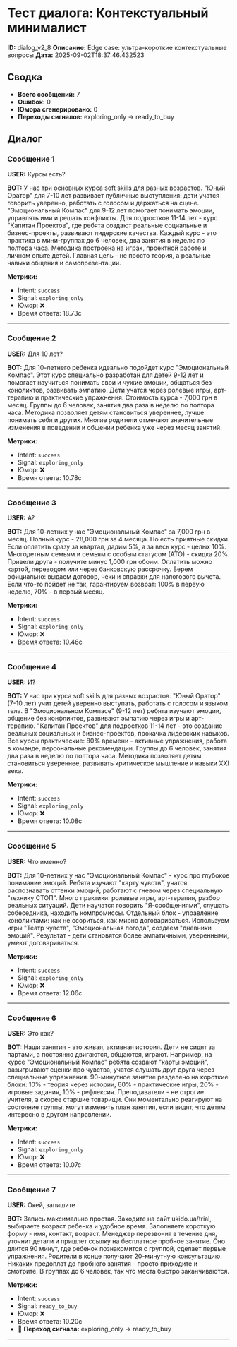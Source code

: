 # Тест диалога: Контекстуальный минималист

**ID:** dialog_v2_8
**Описание:** Edge case: ультра-короткие контекстуальные вопросы
**Дата:** 2025-09-02T18:37:46.432523

## Сводка

- **Всего сообщений:** 7
- **Ошибок:** 0
- **Юмора сгенерировано:** 0
- **Переходы сигналов:** exploring_only → ready_to_buy

## Диалог

### Сообщение 1

**USER:** Курсы есть?

**BOT:** У нас три основных курса soft skills для разных возрастов. "Юный Оратор" для 7-10 лет развивает публичные выступления: дети учатся говорить уверенно, работать с голосом и держаться на сцене. "Эмоциональный Компас" для 9-12 лет помогает понимать эмоции, управлять ими и решать конфликты. Для подростков 11-14 лет - курс "Капитан Проектов", где ребята создают реальные социальные и бизнес-проекты, развивают лидерские качества. Каждый курс - это практика в мини-группах до 6 человек, два занятия в неделю по полтора часа. Методика построена на играх, проектной работе и личном опыте детей. Главная цель - не просто теория, а реальные навыки общения и самопрезентации.

**Метрики:**
- Intent: `success`
- Signal: `exploring_only`
- Юмор: ❌
- Время ответа: 18.73с

---

### Сообщение 2

**USER:** Для 10 лет?

**BOT:** Для 10-летнего ребенка идеально подойдет курс "Эмоциональный Компас". Этот курс специально разработан для детей 9-12 лет и помогает научиться понимать свои и чужие эмоции, общаться без конфликтов, развивать эмпатию. Дети учатся через ролевые игры, арт-терапию и практические упражнения. Стоимость курса - 7,000 грн в месяц. Группы до 6 человек, занятия два раза в неделю по полтора часа. Методика позволяет детям становиться увереннее, лучше понимать себя и других. Многие родители отмечают значительные изменения в поведении и общении ребенка уже через месяц занятий.

**Метрики:**
- Intent: `success`
- Signal: `exploring_only`
- Юмор: ❌
- Время ответа: 10.78с

---

### Сообщение 3

**USER:** А?

**BOT:** Для 10-летних у нас "Эмоциональный Компас" за 7,000 грн в месяц. Полный курс - 28,000 грн за 4 месяца. Но есть приятные скидки. Если оплатить сразу за квартал, дадим 5%, а за весь курс - целых 10%. Многодетным семьям и семьям с особым статусом (АТО) - скидка 20%. Привели друга - получите минус 1,000 грн обоим. Оплатить можно картой, переводом или через банковскую рассрочку. Берем официально: выдаем договор, чеки и справки для налогового вычета. Если что-то пойдет не так, гарантируем возврат: 100% в первую неделю, 70% - в первый месяц.

**Метрики:**
- Intent: `success`
- Signal: `exploring_only`
- Юмор: ❌
- Время ответа: 10.46с

---

### Сообщение 4

**USER:** И?

**BOT:** У нас три курса soft skills для разных возрастов. "Юный Оратор" (7-10 лет) учит детей уверенно выступать, работать с голосом и языком тела. В "Эмоциональном Компасе" (9-12 лет) ребята изучают эмоции, общение без конфликтов, развивают эмпатию через игры и арт-терапию. "Капитан Проектов" для подростков 11-14 лет - это создание реальных социальных и бизнес-проектов, прокачка лидерских навыков. Все курсы практические: 80% времени - активные упражнения, работа в команде, персональные рекомендации. Группы до 6 человек, занятия два раза в неделю по полтора часа. Методика позволяет детям становиться увереннее, развивать критическое мышление и навыки XXI века.

**Метрики:**
- Intent: `success`
- Signal: `exploring_only`
- Юмор: ❌
- Время ответа: 10.08с

---

### Сообщение 5

**USER:** Что именно?

**BOT:** Для 10-летних у нас "Эмоциональный Компас" - курс про глубокое понимание эмоций. Ребята изучают "карту чувств", учатся распознавать оттенки эмоций, работают с гневом через специальную "технику СТОП". Много практики: ролевые игры, арт-терапия, разбор реальных ситуаций. Дети научатся говорить "Я-сообщениями", слушать собеседника, находить компромиссы. Отдельный блок - управление конфликтами: как не ссориться, как мирно договариваться. Используем игры "Театр чувств", "Эмоциональная погода", создаем "дневники эмоций". Результат - дети становятся более эмпатичными, уверенными, умеют договариваться.

**Метрики:**
- Intent: `success`
- Signal: `exploring_only`
- Юмор: ❌
- Время ответа: 12.06с

---

### Сообщение 6

**USER:** Это как?

**BOT:** Наши занятия - это живая, активная история. Дети не сидят за партами, а постоянно двигаются, общаются, играют. Например, на курсе "Эмоциональный Компас" ребята создают "карты эмоций", разыгрывают сценки про чувства, учатся слушать друг друга через специальные упражнения. 90-минутное занятие разделено на короткие блоки: 10% - теория через истории, 60% - практические игры, 20% - игровые задания, 10% - рефлексия. Преподаватели - не строгие учителя, а скорее старшие товарищи. Они моментально реагируют на состояние группы, могут изменить план занятия, если видят, что детям интересно в другом направлении.

**Метрики:**
- Intent: `success`
- Signal: `exploring_only`
- Юмор: ❌
- Время ответа: 10.07с

---

### Сообщение 7

**USER:** Окей, запишите

**BOT:** Запись максимально простая. Заходите на сайт ukido.ua/trial, выбираете возраст ребенка и удобное время. Заполняете короткую форму - имя, контакт, возраст. Менеджер перезвонит в течение дня, уточнит детали и пришлет ссылку на бесплатное пробное занятие. Оно длится 90 минут, где ребенок познакомится с группой, сделает первые упражнения. Родители в конце получают 20-минутную консультацию. Никаких предоплат до пробного занятия - просто приходите и смотрите. В группах до 6 человек, так что места быстро заканчиваются.

**Метрики:**
- Intent: `success`
- Signal: `ready_to_buy`
- Юмор: ❌
- Время ответа: 10.20с
- 🔄 **Переход сигнала:** exploring_only → ready_to_buy

---


